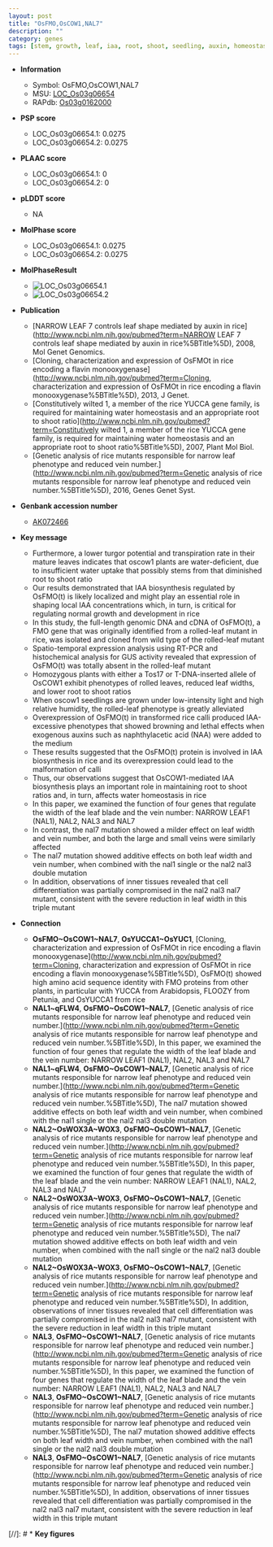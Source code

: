 ```yaml
---
layout: post
title: "OsFMO,OsCOW1,NAL7"
description: ""
category: genes
tags: [stem, growth, leaf, iaa, root, shoot, seedling, auxin, homeostasis]
---
```


* **Information**  
    + Symbol: OsFMO,OsCOW1,NAL7  
    + MSU: [LOC_Os03g06654](http://rice.plantbiology.msu.edu/cgi-bin/ORF_infopage.cgi?orf=LOC_Os03g06654)  
    + RAPdb: [Os03g0162000](http://rapdb.dna.affrc.go.jp/viewer/gbrowse_details/irgsp1?name=Os03g0162000)  

* **PSP score**  
    + LOC_Os03g06654.1: 0.0275 
    + LOC_Os03g06654.2: 0.0275 

* **PLAAC score**  
    + LOC_Os03g06654.1: 0 
    + LOC_Os03g06654.2: 0 

* **pLDDT score**
    + NA


* **MolPhase score**
    + LOC_Os03g06654.1: 0.0275
    + LOC_Os03g06654.2: 0.0275

* **MolPhaseResult**
    + ![LOC_Os03g06654.1](https://ricepsp.github.io/pictures/LOC_Os03g/LOC_Os03g06654.1.png)
    + ![LOC_Os03g06654.2](https://ricepsp.github.io/pictures/LOC_Os03g/LOC_Os03g06654.2.png)

* **Publication**  
    + [NARROW LEAF 7 controls leaf shape mediated by auxin in rice](http://www.ncbi.nlm.nih.gov/pubmed?term=NARROW LEAF 7 controls leaf shape mediated by auxin in rice%5BTitle%5D), 2008, Mol Genet Genomics.
    + [Cloning, characterization and expression of OsFMOt in rice encoding a flavin monooxygenase](http://www.ncbi.nlm.nih.gov/pubmed?term=Cloning, characterization and expression of OsFMOt in rice encoding a flavin monooxygenase%5BTitle%5D), 2013, J Genet.
    + [Constitutively wilted 1, a member of the rice YUCCA gene family, is required for maintaining water homeostasis and an appropriate root to shoot ratio](http://www.ncbi.nlm.nih.gov/pubmed?term=Constitutively wilted 1, a member of the rice YUCCA gene family, is required for maintaining water homeostasis and an appropriate root to shoot ratio%5BTitle%5D), 2007, Plant Mol Biol.
    + [Genetic analysis of rice mutants responsible for narrow leaf phenotype and reduced vein number.](http://www.ncbi.nlm.nih.gov/pubmed?term=Genetic analysis of rice mutants responsible for narrow leaf phenotype and reduced vein number.%5BTitle%5D), 2016, Genes Genet Syst.

* **Genbank accession number**  
    + [AK072466](http://www.ncbi.nlm.nih.gov/nuccore/AK072466)

* **Key message**  
    + Furthermore, a lower turgor potential and transpiration rate in their mature leaves indicates that oscow1 plants are water-deficient, due to insufficient water uptake that possibly stems from that diminished root to shoot ratio
    + Our results demonstrated that IAA biosynthesis regulated by OsFMO(t) is likely localized and might play an essential role in shaping local IAA concentrations which, in turn, is critical for regulating normal growth and development in rice
    + In this study, the full-length genomic DNA and cDNA of OsFMO(t), a FMO gene that was originally identified from a rolled-leaf mutant in rice, was isolated and cloned from wild type of the rolled-leaf mutant
    + Spatio-temporal expression analysis using RT-PCR and histochemical analysis for GUS activity revealed that expression of OsFMO(t) was totally absent in the rolled-leaf mutant
    + Homozygous plants with either a Tos17 or T-DNA-inserted allele of OsCOW1 exhibit phenotypes of rolled leaves, reduced leaf widths, and lower root to shoot ratios
    + When oscow1 seedlings are grown under low-intensity light and high relative humidity, the rolled-leaf phenotype is greatly alleviated
    + Overexpression of OsFMO(t) in transformed rice calli produced IAA-excessive phenotypes that showed browning and lethal effects when exogenous auxins such as naphthylacetic acid (NAA) were added to the medium
    + These results suggested that the OsFMO(t) protein is involved in IAA biosynthesis in rice and its overexpression could lead to the malformation of calli
    + Thus, our observations suggest that OsCOW1-mediated IAA biosynthesis plays an important role in maintaining root to shoot ratios and, in turn, affects water homeostasis in rice
    + In this paper, we examined the function of four genes that regulate the width of the leaf blade and the vein number: NARROW LEAF1 (NAL1), NAL2, NAL3 and NAL7
    + In contrast, the nal7 mutation showed a milder effect on leaf width and vein number, and both the large and small veins were similarly affected
    + The nal7 mutation showed additive effects on both leaf width and vein number, when combined with the nal1 single or the nal2 nal3 double mutation
    + In addition, observations of inner tissues revealed that cell differentiation was partially compromised in the nal2 nal3 nal7 mutant, consistent with the severe reduction in leaf width in this triple mutant

* **Connection**  
    + __OsFMO~OsCOW1~NAL7__, __OsYUCCA1~OsYUC1__, [Cloning, characterization and expression of OsFMOt in rice encoding a flavin monooxygenase](http://www.ncbi.nlm.nih.gov/pubmed?term=Cloning, characterization and expression of OsFMOt in rice encoding a flavin monooxygenase%5BTitle%5D), OsFMO(t) showed high amino acid sequence identity with FMO proteins from other plants, in particular with YUCCA from Arabidopsis, FLOOZY from Petunia, and OsYUCCA1 from rice
    + __NAL1~qFLW4__, __OsFMO~OsCOW1~NAL7__, [Genetic analysis of rice mutants responsible for narrow leaf phenotype and reduced vein number.](http://www.ncbi.nlm.nih.gov/pubmed?term=Genetic analysis of rice mutants responsible for narrow leaf phenotype and reduced vein number.%5BTitle%5D), In this paper, we examined the function of four genes that regulate the width of the leaf blade and the vein number: NARROW LEAF1 (NAL1), NAL2, NAL3 and NAL7
    + __NAL1~qFLW4__, __OsFMO~OsCOW1~NAL7__, [Genetic analysis of rice mutants responsible for narrow leaf phenotype and reduced vein number.](http://www.ncbi.nlm.nih.gov/pubmed?term=Genetic analysis of rice mutants responsible for narrow leaf phenotype and reduced vein number.%5BTitle%5D), The nal7 mutation showed additive effects on both leaf width and vein number, when combined with the nal1 single or the nal2 nal3 double mutation
    + __NAL2~OsWOX3A~WOX3__, __OsFMO~OsCOW1~NAL7__, [Genetic analysis of rice mutants responsible for narrow leaf phenotype and reduced vein number.](http://www.ncbi.nlm.nih.gov/pubmed?term=Genetic analysis of rice mutants responsible for narrow leaf phenotype and reduced vein number.%5BTitle%5D), In this paper, we examined the function of four genes that regulate the width of the leaf blade and the vein number: NARROW LEAF1 (NAL1), NAL2, NAL3 and NAL7
    + __NAL2~OsWOX3A~WOX3__, __OsFMO~OsCOW1~NAL7__, [Genetic analysis of rice mutants responsible for narrow leaf phenotype and reduced vein number.](http://www.ncbi.nlm.nih.gov/pubmed?term=Genetic analysis of rice mutants responsible for narrow leaf phenotype and reduced vein number.%5BTitle%5D), The nal7 mutation showed additive effects on both leaf width and vein number, when combined with the nal1 single or the nal2 nal3 double mutation
    + __NAL2~OsWOX3A~WOX3__, __OsFMO~OsCOW1~NAL7__, [Genetic analysis of rice mutants responsible for narrow leaf phenotype and reduced vein number.](http://www.ncbi.nlm.nih.gov/pubmed?term=Genetic analysis of rice mutants responsible for narrow leaf phenotype and reduced vein number.%5BTitle%5D), In addition, observations of inner tissues revealed that cell differentiation was partially compromised in the nal2 nal3 nal7 mutant, consistent with the severe reduction in leaf width in this triple mutant
    + __NAL3__, __OsFMO~OsCOW1~NAL7__, [Genetic analysis of rice mutants responsible for narrow leaf phenotype and reduced vein number.](http://www.ncbi.nlm.nih.gov/pubmed?term=Genetic analysis of rice mutants responsible for narrow leaf phenotype and reduced vein number.%5BTitle%5D), In this paper, we examined the function of four genes that regulate the width of the leaf blade and the vein number: NARROW LEAF1 (NAL1), NAL2, NAL3 and NAL7
    + __NAL3__, __OsFMO~OsCOW1~NAL7__, [Genetic analysis of rice mutants responsible for narrow leaf phenotype and reduced vein number.](http://www.ncbi.nlm.nih.gov/pubmed?term=Genetic analysis of rice mutants responsible for narrow leaf phenotype and reduced vein number.%5BTitle%5D), The nal7 mutation showed additive effects on both leaf width and vein number, when combined with the nal1 single or the nal2 nal3 double mutation
    + __NAL3__, __OsFMO~OsCOW1~NAL7__, [Genetic analysis of rice mutants responsible for narrow leaf phenotype and reduced vein number.](http://www.ncbi.nlm.nih.gov/pubmed?term=Genetic analysis of rice mutants responsible for narrow leaf phenotype and reduced vein number.%5BTitle%5D), In addition, observations of inner tissues revealed that cell differentiation was partially compromised in the nal2 nal3 nal7 mutant, consistent with the severe reduction in leaf width in this triple mutant

[//]: # * **Key figures**  


